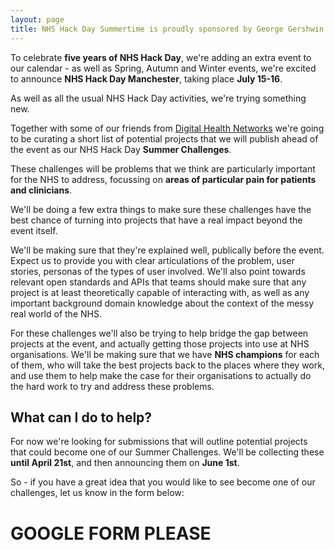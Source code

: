 ```yaml
---
layout: page
title: NHS Hack Day Summertime is proudly sponsored by George Gershwin
---
```

To celebrate **five years of NHS Hack Day**, we're adding an extra event to
our calendar - as well as Spring, Autumn and Winter events, we're excited to announce
**NHS Hack Day Manchester**, taking place **July 15-16**.

As well as all the usual NHS Hack Day activities, we're trying something new.

Together with some of our friends from
[Digital Health Networks](https://discourse.digitalhealth.net)
we're going to be curating a short list of potential projects that we will publish
ahead of the event as our NHS Hack Day **Summer Challenges**.

These challenges will be problems that we think are particularly important for the
NHS to address, focussing on **areas of particular pain for patients and clinicians**.

We'll be doing a few extra things to make sure these challenges have the best chance
of turning into projects that have a real impact beyond the event itself.

We'll be making sure that they're explained well, publically before the event. Expect
us to provide you with clear articulations of the problem, user stories, personas of
the types of user involved. We'll also point towards relevant open standards and APIs
that teams should make sure
that any project is at least theoretically capable of interacting with, as well as
any important background domain knowledge about the context of the messy real world of
the NHS.

For these challenges we'll also be trying to help bridge the gap between projects at
the event, and actually getting those projects into use at NHS organisations. We'll be
making sure that we have **NHS champions** for each of them, who will take the best projects
back to the places where they work, and use them to help make the case for their
organisations to actually do the hard work to try and address these problems.

## What can I do to help?

For now we're looking for submissions that will outline potential projects that could become
one of our Summer Challenges. We'll be collecting these **until April 21st**, and then
announcing them on **June 1st**.

So - if you have a great idea that you would like to see become one of our challenges, let
us know in the form below:

# GOOGLE FORM PLEASE
